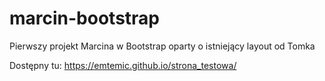 # marcin-bootstrap
Pierwszy projekt Marcina w Bootstrap oparty o istniejący layout od Tomka

Dostępny tu: https://emtemic.github.io/strona_testowa/
